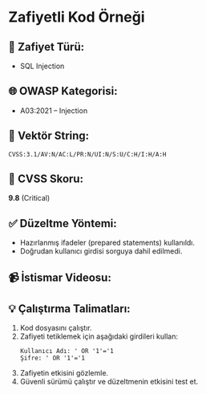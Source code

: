 
# Zafiyetli Kod Örneği

## 🚨 Zafiyet Türü:
- SQL Injection

## 🌐 OWASP Kategorisi:
- A03:2021 – Injection

## 🧬 Vektör String:
`CVSS:3.1/AV:N/AC:L/PR:N/UI:N/S:U/C:H/I:H/A:H`

## 🎯 CVSS Skoru:
**9.8** (Critical)

## ✅ Düzeltme Yöntemi:
- Hazırlanmış ifadeler (prepared statements) kullanıldı.
- Doğrudan kullanıcı girdisi sorguya dahil edilmedi.

## 📹 İstismar Videosu:


## 💡 Çalıştırma Talimatları:
1. Kod dosyasını çalıştır.
2. Zafiyeti tetiklemek için aşağıdaki girdileri kullan:
   ```
   Kullanıcı Adı: ' OR '1'='1
   Şifre: ' OR '1'='1
   ```
3. Zafiyetin etkisini gözlemle.
4. Güvenli sürümü çalıştır ve düzeltmenin etkisini test et.
